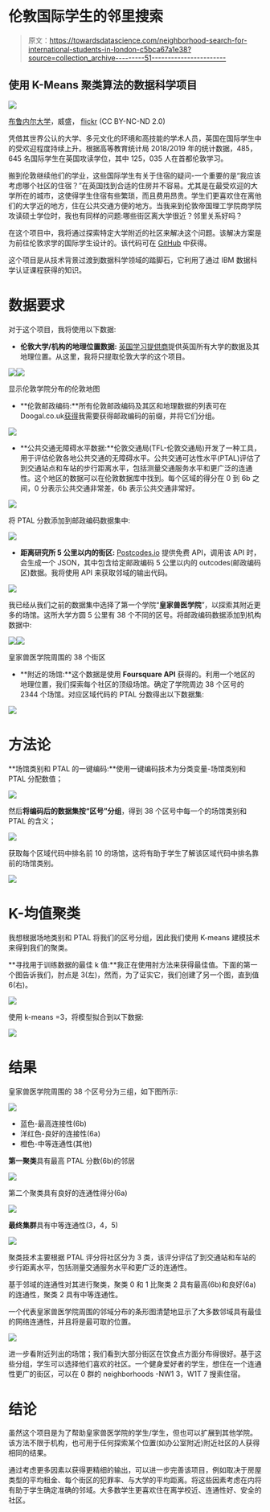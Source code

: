 # 伦敦国际学生的邻里搜索

> 原文：<https://towardsdatascience.com/neighborhood-search-for-international-students-in-london-c5bca67a1e38?source=collection_archive---------51----------------------->

## 使用 K-Means 聚类算法的数据科学项目

![](img/1cd8ed4af2007844f5f7bb6fbacb2b71.png)

[布鲁内尔大学](https://www.flickr.com/photos/bruneluniversity/)，威盛， [flickr](https://www.flickr.com/photos/bruneluniversity/3720191474) (CC BY-NC-ND 2.0)

凭借其世界公认的大学、多元文化的环境和高技能的学术人员，英国在国际学生中的受欢迎程度持续上升。根据高等教育统计局 2018/2019 年的统计数据，485，645 名国际学生在英国攻读学位，其中 125，035 人在首都伦敦学习。

搬到伦敦继续他们的学业，这些国际学生有关于住宿的疑问-一个重要的是“我应该考虑哪个社区的住宿？”在英国找到合适的住房并不容易。尤其是在最受欢迎的大学所在的城市，这使得学生住宿有些繁琐，而且费用昂贵。学生们更喜欢住在离他们的大学近的地方，住在公共交通方便的地方。当我来到伦敦帝国理工学院商学院攻读硕士学位时，我也有同样的问题:哪些街区离大学很近？邻里关系好吗？

在这个项目中，我将通过探索特定大学附近的社区来解决这个问题。该解决方案是为前往伦敦求学的国际学生设计的。该代码可在 [GitHub](https://github.com/SomalikaSaha/Coursera_Capstone/blob/master/Neighborhood%20Search%20for%20International%20students%20in%20London-Capstone%20Project.ipynb) 中获得。

这个项目是从技术背景过渡到数据科学领域的踏脚石，它利用了通过 IBM 数据科学认证课程获得的知识。

# 数据要求

对于这个项目，我将使用以下数据:

*   **伦敦大学/机构的地理位置数据:** [英国学习提供商](http://learning-provider.data.ac.uk/)提供英国所有大学的数据及其地理位置。从这里，我将只提取伦敦大学的这个项目。

![](img/125c3838565320ed088f03fd14050453.png)![](img/3d8f801569e5bfbde58bf47b47c6ba18.png)

显示伦敦学院分布的伦敦地图

*   **伦敦邮政编码:**所有伦敦邮政编码及其区和地理数据的列表可在 Doogal.co.uk[获得](https://www.doogal.co.uk/london_postcodes.php)我需要获得邮政编码的前缀，并将它们分组。

![](img/3fc2121ed4f3c96f027cd29e042f3d90.png)

*   **公共交通无障碍水平数据:**伦敦交通局(TFL-伦敦交通局)开发了一种工具，用于评估伦敦各地公共交通的无障碍水平。公共交通可达性水平(PTAL)评估了到交通站点和车站的步行距离水平，包括测量交通服务水平和更广泛的连通性。这个地区的数据可以在伦敦数据库中找到。每个区域的得分在 0 到 6b 之间，0 分表示公共交通非常差，6b 表示公共交通非常好。

![](img/5e8130ab6fb78bf78ebf57139ac164ee.png)

将 PTAL 分数添加到邮政编码数据集中:

![](img/4ea5a640cf3d714db0944e929c5996af.png)

*   **距离研究所 5 公里以内的街区:** [Postcodes.io](https://postcodes.io/) 提供免费 API，调用该 API 时，会生成一个 JSON，其中包含给定邮政编码 5 公里以内的 outcodes(邮政编码区)数据。我将使用 API 来获取邻域的输出代码。

![](img/4a1ebba03bd537b2e4a92ddbd4cbbd57.png)

我已经从我们之前的数据集中选择了第一个学院“**皇家兽医学院**”，以探索其附近更多的场馆。这所大学方圆 5 公里有 38 个不同的区号。将邮政编码数据添加到机构数据中:

![](img/6d014a3993af0dd2db14ae6624dcb14b.png)![](img/64fa6fa5b5082459b7ce7e691206e64e.png)

皇家兽医学院周围的 38 个街区

*   **附近的场馆:**这个数据是使用 **Foursquare API** 获得的。利用一个地区的地理位置，我们探索每个社区的顶级场馆。确定了学院周边 38 个区号的 2344 个场馆。对应区域代码的 PTAL 分数得出以下数据集:

![](img/0a256df7723db6efec9ef215abc17d90.png)

# **方法论**

**场馆类别和 PTAL 的一键编码:**使用一键编码技术为分类变量-场馆类别和 PTAL 分配数值；

![](img/3865bf6681583efb441299e56866b556.png)

然后**将编码后的数据集按“区号”分组**，得到 38 个区号中每一个的场馆类别和 PTAL 的含义；

![](img/a58063a552fa255b9ce172361c1b2d19.png)

获取每个区域代码中排名前 10 的场馆，这将有助于学生了解该区域代码中排名靠前的场馆类别。

![](img/c4a688598910bf6e59c4768c7bf0678b.png)

# **K-均值聚类**

我想根据场地类别和 PTAL 将我们的区号分组，因此我们使用 K-means 建模技术来得到我们的聚类。

**寻找用于训练数据的最佳 k 值:**我正在使用肘方法来获得最佳值。下面的第一个图告诉我们，肘点是 3(左)，然而，为了证实它，我们创建了另一个图，直到值 6(右)。

![](img/e5cf20c407b9e0a1ce51ac4f1a8aea08.png)

使用 k-means =3，将模型拟合到以下数据:

![](img/b9c5e48db098e8999b7ecbd042f8ce26.png)

# 结果

皇家兽医学院周围的 38 个区号分为三组，如下图所示:

![](img/8c5048857a3167b99ecc0dc8969f2be1.png)

*   蓝色-最高连接性(6b)
*   洋红色-良好的连接性(6a)
*   橙色-中等连通性(其他)

**第一聚类**具有最高 PTAL 分数(6b)的邻居

![](img/2461f77bf90eab9b16c7bb46a8911f14.png)

第二个聚类具有良好的连通性得分(6a)

![](img/1bacf5100efcc72f0266d958772ee954.png)

**最终集群**具有中等连通性(3，4，5)

![](img/f7f2cc5b34a007a0dba1aef73b95a1f2.png)

聚类技术主要根据 PTAL 评分将社区分为 3 类，该评分评估了到交通站和车站的步行距离水平，包括测量交通服务水平和更广泛的连通性。

基于邻域的连通性对其进行聚类，聚类 0 和 1 比聚类 2 具有最高(6b)和良好(6a)的连通性，聚类 2 具有中等连通性。

一个代表皇家兽医学院周围的邻域分布的条形图清楚地显示了大多数邻域具有最佳的网络连通性，并且将是最可取的位置。

![](img/938bc5b74e34296b67d98f5359c1af24.png)

进一步看附近列出的场馆；我们看到大部分街区在饮食点方面分布得很好。基于这些分组，学生可以选择他们喜欢的社区。一个健身爱好者的学生，想住在一个连通性更广的街区，可以在 0 群的 neighborhoods -NW1 3，W1T 7 搜索住宿。

# 结论

虽然这个项目是为了帮助皇家兽医学院的学生/学生，但也可以扩展到其他学院。该方法不限于机构，也可用于任何探索某个位置(如办公室附近)附近社区的人获得相同的结果。

通过考虑更多因素以获得更精细的输出，可以进一步完善该项目，例如取决于房屋类型的平均租金、每个街区的犯罪率、与大学的平均距离。将这些因素考虑在内将有助于学生确定准确的邻域。大多数学生更喜欢住在离学校近、连通性好、安全的社区。